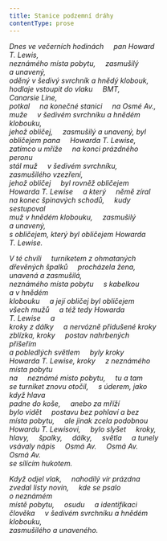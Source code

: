 ```yaml
---
title: Stanice podzemní dráhy
contentType: prose
---
```


<section>

_Dnes ve večerních hodinách     pan Howard  
T. Lewis,  
neznámého místa pobytu,     zasmušilý  
a unavený,  
oděný v šedivý svrchník a hnědý klobouk,  
hodlaje vstoupit do vlaku     BMT,  
Canarsie Line,  
potkal     na konečné stanici     na Osmé Av.,  
muže     v šedivém svrchníku a hnědém  
klobouku,  
jehož obličej,     zasmušilý a unavený, byl  
obličejem pana     Howarda T. Lewise,  
zatímco u mříže     na konci prázdného  
peronu  
stál muž     v šedivém svrchníku,  
zasmušilého vzezření,  
jehož obličej     byl rovněž obličejem  
Howarda T. Lewise     a který     němě zíral  
na konec špinavých schodů,     kudy  
sestupoval  
muž v hnědém klobouku,     zasmušilý  
a unavený,  
s obličejem, který byl obličejem Howarda  
T. Lewise._

</section>

<section>

_V té chvíli     turniketem z ohmataných  
dřevěných špalků     procházela žena,  
unavená a zasmušilá,  
neznámého místa pobytu     s kabelkou  
a v hnědém  
klobouku     a její obličej byl obličejem  
všech mužů     a též tedy Howarda  
T. Lewise     a  
kroky z dálky     a nervózně přidušené kroky  
zblízka, kroky     postav nahrbených  
příšeřím  
a pobledlých světlem     byly kroky  
Howarda T. Lewise, kroky     z neznámého  
místa pobytu  
na     neznámé místo pobytu,     tu a tam  
se turniket znovu otočil,     s úderem, jako  
když hlava  
padne do koše,     anebo za mříží  
bylo vidět     postavu bez pohlaví a bez  
místa pobytu,     ale jinak zcela podobnou  
Howardu T. Lewisovi,     bylo slyšet     kroky,  
hlavy,     špalky,     dálky,     světla     a tunely  
vsávaly nápis     Osmá Av.     Osmá Av.  
Osmá Av.  
se sílícím hukotem._

</section>

<section>

_Když odjel vlak,     nahodilý vír prázdna  
zvedal listy novin,     kde se psalo  
o neznámém  
místě pobytu,     osudu     a identifikaci  
člověka     v šedivém svrchníku a hnědém  
klobouku,  
zasmušilého a unaveného._

</section>
